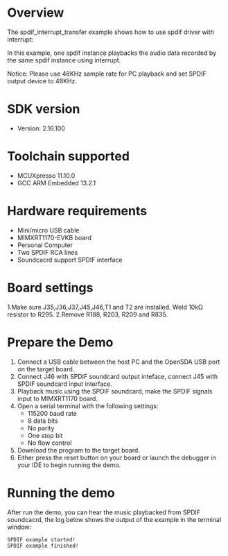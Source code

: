 Overview
========
The spdif_interrupt_transfer example shows how to use spdif driver with interrupt:

In this example, one spdif instance playbacks the audio data recorded by the same spdif instance using interrupt.

Notice: Please use 48KHz sample rate for PC playback and set SPDIF output device to 48KHz.

SDK version
===========
- Version: 2.16.100

Toolchain supported
===================
- MCUXpresso  11.10.0
- GCC ARM Embedded  13.2.1

Hardware requirements
=====================
- Mini/micro USB cable
- MIMXRT1170-EVKB board
- Personal Computer
- Two SPDIF RCA lines
- Soundcacrd support SPDIF interface

Board settings
==============
1.Make sure J35,J36,J37,J45,J46,T1 and T2 are installed. Weld 10kΩ resistor to R295.
2.Remove R188, R203, R209 and R835.

Prepare the Demo
================
1.  Connect a USB cable between the host PC and the OpenSDA USB port on the target board.
2.  Connect J46 with SPDIF soundcard output inteface, connect J45 with SPDIF soundcard input interface.
3.  Playback music using the SPDIF soundcard, make the SPDIF signals input to MIMXRT1170 board.
4.  Open a serial terminal with the following settings:
    - 115200 baud rate
    - 8 data bits
    - No parity
    - One stop bit
    - No flow control
5.  Download the program to the target board.
6.  Either press the reset button on your board or launch the debugger in your IDE to begin running the demo.

Running the demo
================
After run the demo, you can hear the music playbacked from SPDIF soundcacrd, the log below shows the output of the example in the terminal window:
~~~~~~~~~~~~~~~~~~~~~~~~~~~~~~~~~~~
SPDIF example started!
SPDIF example finished!
~~~~~~~~~~~~~~~~~~~~~~~~~~~~~~~~~~~
